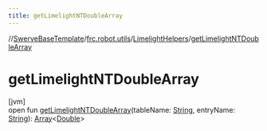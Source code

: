 ```yaml
---
title: getLimelightNTDoubleArray
---
```

//[SwerveBaseTemplate](../../../index.html)/[frc.robot.utils](../index.html)/[LimelightHelpers](index.html)/[getLimelightNTDoubleArray](get-limelight-n-t-double-array.html)



# getLimelightNTDoubleArray



[jvm]\
open fun [getLimelightNTDoubleArray](get-limelight-n-t-double-array.html)(tableName: [String](https://docs.oracle.com/javase/8/docs/api/java/lang/String.html), entryName: [String](https://docs.oracle.com/javase/8/docs/api/java/lang/String.html)): [Array](https://kotlinlang.org/api/latest/jvm/stdlib/kotlin/-array/index.html)&lt;[Double](https://kotlinlang.org/api/latest/jvm/stdlib/kotlin/-double/index.html)&gt;




